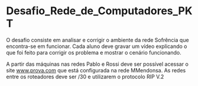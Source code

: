 # Desafio_Rede_de_Computadores_PKT
O desafio consiste em analisar e corrigir o ambiente da rede Sofrência que encontra-se em funcionar. Cada aluno deve gravar um vídeo explicando o que foi feito para corrigir os problema e mostrar o cenário funcionando.



A partir das máquinas nas redes Pablo e Rossi deve ser possível acessar o site www.prova.com que está configurada na rede MMendonsa. As redes entre os roteadores deve ser /30 e utilizarem o protocolo RIP V.2
